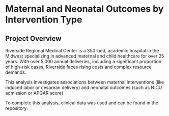 # Maternal and Neonatal Outcomes by Intervention Type

## Project Overview
Riverside Regional Medical Center is a 350-bed, academic hospital in the Midwest specializing in advanced maternal and child healthcare for over 25 years. With over 5,000 annual deliveries, including a significant proportion of high-risk cases, Riverside faces rising costs and complex resource demands.

This analysis investigates associations between maternal interventions (like induced labor or cesarean delivery) and neonatal outcomes (such as NICU admission or APGAR score)

To complete this analysis, clinical data was used and can be found in the repository. 

